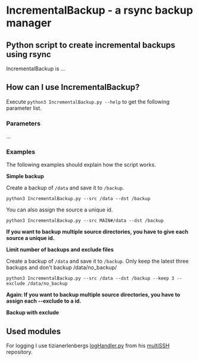 # IncrementalBackup - a rsync backup manager

## Python script to create incremental backups using rsync

IncrementalBackup is ...

## How can I use IncrementalBackup?

Execute `python3 IncrementalBackup.py --help` to get the following parameter list.

### Parameters

...

### Examples

The following examples should explain how the script works.

**Simple backup**

Create a backup of `/data` and save it to `/backup`.

```
python3 IncrementalBackup.py --src /data --dst /backup
```

You can also assign the source a unique id.

```
python3 IncrementalBackup.py --src MAIN#/data --dst /backup
```

**If you want to backup multiple source directories, you have to give each source a unique id.**

**Limit number of backups and exclude files**

Create a backup of `/data` and save it to `/backup`. Only keep the latest three backups and don't backup /data/no_backup/

```
python3 IncrementalBackup.py --src /data --dst /backup --keep 3 --exclude /data/no_backup
```

**Again: If you want to backup multiple source directories, you have to assign each --exclude to a id.**

**Backup with exclude**

## Used modules

For logging I use tizianerlenbergs [logHandler.py](https://github.com/tizianerlenberg/multiSSH/blob/6f48a3a5d0542fcb61682b9cb835b769b60e406b/logHandler.py) from his [multiSSH](https://github.com/tizianerlenberg/multiSSH) repository.
